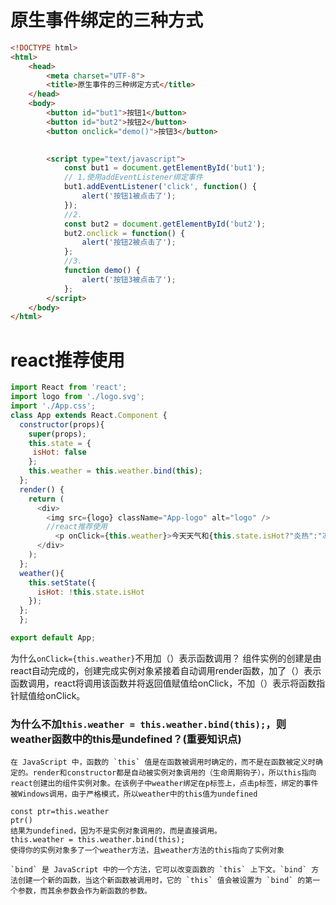 # 原生事件绑定的三种方式
```html
<!DOCTYPE html>
<html>
    <head>
        <meta charset="UTF-8">
        <title>原生事件的三种绑定方式</title>
    </head>
    <body>
        <button id="but1">按钮1</button>
        <button id="but2">按钮2</button>
        <button onclick="demo()">按钮3</button>
        

        <script type="text/javascript">
            const but1 = document.getElementById('but1');
            // 1.使用addEventListener绑定事件
            but1.addEventListener('click', function() {
                alert('按钮1被点击了');
            });
            //2.
            const but2 = document.getElementById('but2');
            but2.onclick = function() {
                alert('按钮2被点击了');
            };
            //3.
            function demo() {
                alert('按钮3被点击了');
            };
        </script>
    </body>
</html>
```

# react推荐使用
```javascript
import React from 'react';
import logo from './logo.svg';
import './App.css';
class App extends React.Component {
  constructor(props){
    super(props);
    this.state = {
     isHot: false
    };
    this.weather = this.weather.bind(this);
  };
  render() {
    return (
      <div>
        <img src={logo} className="App-logo" alt="logo" />
        //react推荐使用
          <p onClick={this.weather}>今天天气和{this.state.isHot?"炎热":"凉爽"}</p>
      </div>
    );
  };
  weather(){
    this.setState({
      isHot: !this.state.isHot
    });
  };
  };

export default App;
```
为什么`onClick={this.weather}`不用加（）表示函数调用？
	组件实例的创建是由react自动完成的，创建完成实例对象紧接着自动调用render函数，加了（）表示函数调用，react将调用该函数并将返回值赋值给onClick，不加（）表示将函数指针赋值给onClick。

### 为什么不加`this.weather = this.weather.bind(this);`，则weather函数中的this是undefined？(重要知识点)
	在 JavaScript 中，函数的 `this` 值是在函数被调用时确定的，而不是在函数被定义时确定的。render和constructor都是自动被实例对象调用的（生命周期钩子），所以this指向react创建出的组件实例对象。在该例子中weather绑定在p标签上，点击p标签，绑定的事件被Windows调用，由于严格模式，所以weather中的this值为undefined
```
const ptr=this.weather
ptr()
结果为undefined，因为不是实例对象调用的，而是直接调用。
this.weather = this.weather.bind(this);
使得你的实例对象多了一个weather方法，且weather方法的this指向了实例对象
```
	`bind` 是 JavaScript 中的一个方法，它可以改变函数的 `this` 上下文。`bind` 方法创建一个新的函数，当这个新函数被调用时，它的 `this` 值会被设置为 `bind` 的第一个参数，而其余参数会作为新函数的参数。
